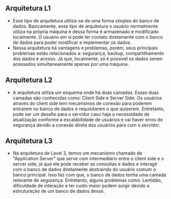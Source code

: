 ## Arquitetura L1

- Esse tipo de arquitetura utiliza-se de uma forma simples do banco de dados. Basicamente, esse tipo de arquitetura o usuário normalmente utiliza na própria máquina e dessa forma é armazenado e modificado localmente. O usuário em si pode ter contato diretamente com o banco de dados para poder modificar e implementar os dados.
- Nessa arquitetura há vantagens e problemas, porém, seus principais problemas estão relacionados a: segurança, backup, compartilhamento dos dados e acesso. Já que, localmente, só é possível os dados serem acessados simultaneamente apenas por uma máquina.

## Arquitetura L2

- A arquitetura utiliza um esquema onde há duas camadas. Essas duas camadas são conhecidas como: Client Side e Server Side. Os usuários através do client side tem mecanismos de conexão para poderem entrarem no banco de dados e requisitarem o que quiserem. Entretanto, pode ser um desafio para o servidor caso haja a necessidade de atualização conforme a escalabilidade de usuários e vai haver erros de segurança devido a conexão direta dos usuários para com o servidor. 
## Arquitetura L3

- Na arquitetura de Level 3, temos um mecanismo chamado de "Application Server" que serve com intermediário entre o client side e o server side, já que ele pode receber as consultas e dados e interagir com o banco de dados diretamente abstraindo do usuário comum o banco principal. Isso faz com que, o banco de dados tenha uma camada relevante de segurança. Entretanto, alguns problemas como: Lentidão, dificuldade de interação e ter custo maior podem surgir devido a estruturação de um banco de dados desse. 